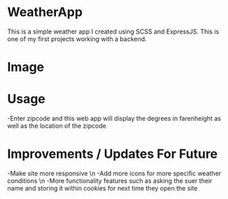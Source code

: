# WeatherApp
This is a simple weather app I created using SCSS and ExpressJS. This is one of my first projects working with a backend.

# Image


# Usage
-Enter zipcode and this web app will display the degrees in farenheight as well as the location of the zipcode

# Improvements / Updates For Future
-Make site more responsive \n
-Add more icons for more specific weather conditions \n
-More functionality features such as asking the suer their name and storing it within cookies for next time they open the site


